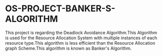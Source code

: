 # OS-PROJECT-BANKER-S-ALGORITHM
This project is regarding the Deadlock Avoidance Algorithm.This Algorithm is used for the Resource Allocation System with multiple instances of each resource type.This algorithm is less efficient than the Resource Allocation graph Scheme.This  algorithm is known as Banker's Algorithm.
